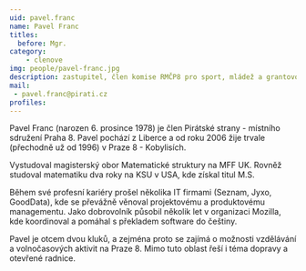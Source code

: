 ```yaml
---
uid: pavel.franc
name: Pavel Franc
titles:
  before: Mgr.
category:  
    - clenove
img: people/pavel-franc.jpg 
description: zastupitel, člen komise RMČP8 pro sport, mládež a grantovou politiku, člen komise RMČP8 pro školství
mail: 
 - pavel.franc@pirati.cz
profiles:
---
```


Pavel Franc (narozen 6. prosince 1978) je člen Pirátské strany - místního sdružení Praha 8. Pavel pochází z Liberce a od roku 2006 žije trvale (přechodně už od 1996) v Praze 8 - Kobylisích.

Vystudoval magisterský obor Matematické struktury na MFF UK. Rovněž studoval matematiku dva roky na KSU v USA, kde získal titul M.S.

Během své profesní kariéry prošel několika IT firmami (Seznam, Jyxo, GoodData), kde se převážně věnoval projektovému a produktovému managementu. Jako dobrovolník působil několik let v organizaci Mozilla, kde koordinoval a pomáhal s překladem software do češtiny.

Pavel je otcem dvou kluků, a zejména proto se zajímá o možnosti vzdělávání a volnočasových aktivit na Praze 8. Mimo tuto oblast řeší i téma dopravy a otevřené radnice.

